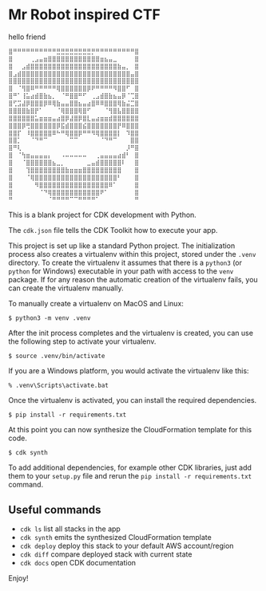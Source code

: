 # Mr Robot inspired CTF
hello friend 

```bash
⣿⠛⠛⠛⠛⠛⠛⠛⠛⠛⠛⣛⣛⣛⣛⣛⣛⣛⣛⡛⠛⠛⠛⠛⠛⠛⠛⠛⠛⣿
⣿⠀⠀⠀⠀⢀⣠⣤⣶⣿⣿⣿⣿⣿⣿⣿⣿⣿⣿⣿⣿⣶⣦⣤⣀⠀⠀⠀⠀⣿
⣿⠀⠀⣠⣾⣿⣿⣿⣿⣿⣿⣿⣿⣿⣿⣿⣿⣿⣿⣿⣿⣿⣿⣿⣿⣷⣤⡀⠀⣿
⣿⣠⣾⣿⣿⣿⣿⣿⣿⣿⣿⣿⣿⣿⣿⣿⣿⣿⣿⣿⣿⣿⣿⣿⣿⣿⣿⣿⣤⣿
⣿⣿⣿⣿⣿⣿⣿⣿⣿⣿⣿⣿⣿⣿⣿⣿⣿⣿⣿⣿⣿⣿⣿⣿⣿⣿⣿⣿⣿⣿
⣿⠀⠈⢻⣿⠿⠛⠛⠛⠛⠛⢿⣿⣿⣿⣿⣿⣿⡿⠟⠛⠛⠛⠛⠻⣿⣿⠋⠀⣿
⣿⠛⠁⢸⣥⣴⣾⣿⣷⣦⡀⠀⠈⠛⣿⣿⠛⠋⠀⢀⣠⣾⣿⣷⣦⣤⡿⠈⢉⣿
⣿⢋⣩⣼⡿⣿⣿⣿⡿⠿⢿⣷⣤⣤⣿⣿⣦⣤⣴⣿⠿⠿⣿⣿⣿⢿⣷⣬⣉⣿
⣿⣿⣿⣿⣷⣿⡟⠁⠀⠀⠀⠈⢿⣿⣿⣿⢿⣿⠋⠀⠀⠀⠈⢻⣿⣧⣿⣿⣿⣿
⣿⣿⣿⣿⣿⣿⣥⣶⣶⣶⣤⣴⣿⡿⣼⣿⡿⣿⣇⣤⣴⣶⣶⣾⣿⣿⣿⣿⣿⣿
⣿⣿⣿⡿⢛⣿⣿⣿⣿⣿⣿⡿⣯⣾⣿⣿⣿⣮⣿⣿⣿⣿⣿⣿⣿⡟⠿⣿⣿⣿
⣿⣿⡏⠀⠸⣿⣿⣿⣿⣿⠿⠓⠛⢿⣿⣿⡿⠛⠛⠻⢿⣿⣿⣿⣿⡇⠀⠹⣿⣿
⣿⣿⡁⠀⠀⠈⠙⠛⠉⠀⠀⠀⠀⠀⠉⠉⠀⠀⠀⠀⠀⠈⠙⠛⠉⠀⠀⠀⣿⣿
⣿⠛⢇⠀⠀⠀⠀⠀⠀⠀⠀⠀⠀⠀⠀⠀⠀⠀⠀⠀⠀⠀⠀⠀⠀⠀⠀⡸⠛⣿
⣿⠀⠈⢳⣶⣤⣤⣤⣤⡄⠀⠀⠠⠤⠤⠤⠤⠤⠀⠀⢀⣤⣤⣤⣤⣴⣾⠃⠀⣿
⣿⠀⠀⠈⣿⣿⣿⣿⣿⣿⣦⣀⡀⠀⠀⠀⠀⠀⣀⣤⣾⣿⣿⣿⣿⣿⠇⠀⠀⣿
⣿⠀⠀⠀⢹⣿⣿⣿⣿⣿⣿⣿⣿⣷⣶⣶⣶⣿⣿⣿⣿⣿⣿⣿⣿⣿⠀⠀⠀⣿
⣿⠀⠀⠀⠈⢿⣿⣿⣿⣿⣿⣿⣿⣿⣿⣿⣿⣿⣿⣿⣿⣿⣿⣿⣿⠃⠀⠀⠀⣿
⣿⠀⠀⠀⠀⠀⠻⣿⣿⣿⣿⣿⣿⣿⣿⣿⣿⣿⣿⣿⣿⣿⣿⠿⠁⠀⠀⠀⠀⣿
⣿⠀⠀⠀⠀⠀⠀⠈⠙⢿⣿⣿⣿⣿⣿⣿⣿⣿⣿⣿⣿⠟⠁⠀⠀⠀⠀⠀⠀⣿
⠛⠀⠀⠀⠀⠀⠀⠀⠀⠈⠛⠛⠛⠛⠉⠉⠛⠛⠛⠛⠁⠀⠀⠀⠀⠀⠀⠀⠀⠛
```

This is a blank project for CDK development with Python.

The `cdk.json` file tells the CDK Toolkit how to execute your app.

This project is set up like a standard Python project.  The initialization
process also creates a virtualenv within this project, stored under the `.venv`
directory.  To create the virtualenv it assumes that there is a `python3`
(or `python` for Windows) executable in your path with access to the `venv`
package. If for any reason the automatic creation of the virtualenv fails,
you can create the virtualenv manually.

To manually create a virtualenv on MacOS and Linux:

```
$ python3 -m venv .venv
```

After the init process completes and the virtualenv is created, you can use the following
step to activate your virtualenv.

```
$ source .venv/bin/activate
```

If you are a Windows platform, you would activate the virtualenv like this:

```
% .venv\Scripts\activate.bat
```

Once the virtualenv is activated, you can install the required dependencies.

```
$ pip install -r requirements.txt
```

At this point you can now synthesize the CloudFormation template for this code.

```
$ cdk synth
```

To add additional dependencies, for example other CDK libraries, just add
them to your `setup.py` file and rerun the `pip install -r requirements.txt`
command.

## Useful commands

 * `cdk ls`          list all stacks in the app
 * `cdk synth`       emits the synthesized CloudFormation template
 * `cdk deploy`      deploy this stack to your default AWS account/region
 * `cdk diff`        compare deployed stack with current state
 * `cdk docs`        open CDK documentation

Enjoy!
